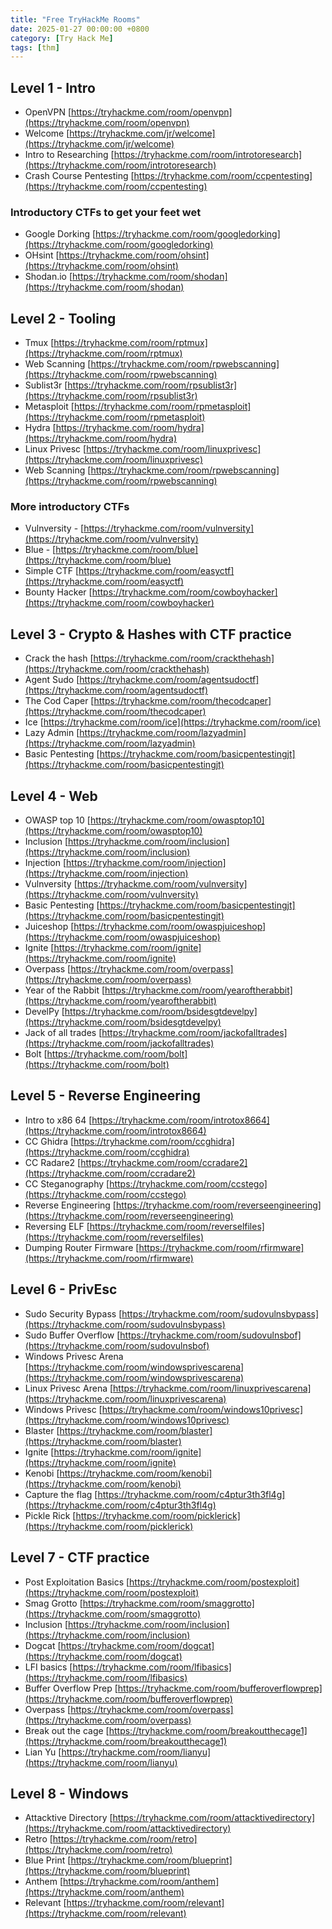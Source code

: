 ```yaml
---
title: "Free TryHackMe Rooms"
date: 2025-01-27 00:00:00 +0800
category: [Try Hack Me]
tags: [thm]
---
```


## [](https://pcotret.github.io/tryhackme/#level-1---intro)Level 1 - Intro

- OpenVPN [https://tryhackme.com/room/openvpn](https://tryhackme.com/room/openvpn)
- Welcome [https://tryhackme.com/jr/welcome](https://tryhackme.com/jr/welcome)
- Intro to Researching [https://tryhackme.com/room/introtoresearch](https://tryhackme.com/room/introtoresearch)
- Crash Course Pentesting [https://tryhackme.com/room/ccpentesting](https://tryhackme.com/room/ccpentesting)

### [](https://pcotret.github.io/tryhackme/#introductory-ctfs-to-get-your-feet-wet)Introductory CTFs to get your feet wet

- Google Dorking [https://tryhackme.com/room/googledorking](https://tryhackme.com/room/googledorking)
- OHsint [https://tryhackme.com/room/ohsint](https://tryhackme.com/room/ohsint)
- Shodan.io [https://tryhackme.com/room/shodan](https://tryhackme.com/room/shodan)

## [](https://pcotret.github.io/tryhackme/#level-2---tooling)Level 2 - Tooling

- Tmux [https://tryhackme.com/room/rptmux](https://tryhackme.com/room/rptmux)
- Web Scanning [https://tryhackme.com/room/rpwebscanning](https://tryhackme.com/room/rpwebscanning)
- Sublist3r [https://tryhackme.com/room/rpsublist3r](https://tryhackme.com/room/rpsublist3r)
- Metasploit [https://tryhackme.com/room/rpmetasploit](https://tryhackme.com/room/rpmetasploit)
- Hydra [https://tryhackme.com/room/hydra](https://tryhackme.com/room/hydra)
- Linux Privesc [https://tryhackme.com/room/linuxprivesc](https://tryhackme.com/room/linuxprivesc)
- Web Scanning [https://tryhackme.com/room/rpwebscanning](https://tryhackme.com/room/rpwebscanning)

### [](https://pcotret.github.io/tryhackme/#more-introductory-ctfs)More introductory CTFs

- Vulnversity - [https://tryhackme.com/room/vulnversity](https://tryhackme.com/room/vulnversity)
- Blue - [https://tryhackme.com/room/blue](https://tryhackme.com/room/blue)
- Simple CTF [https://tryhackme.com/room/easyctf](https://tryhackme.com/room/easyctf)
- Bounty Hacker [https://tryhackme.com/room/cowboyhacker](https://tryhackme.com/room/cowboyhacker)

## [](https://pcotret.github.io/tryhackme/#level-3---crypto--hashes-with-ctf-practice)Level 3 - Crypto & Hashes with CTF practice

- Crack the hash [https://tryhackme.com/room/crackthehash](https://tryhackme.com/room/crackthehash)
- Agent Sudo [https://tryhackme.com/room/agentsudoctf](https://tryhackme.com/room/agentsudoctf)
- The Cod Caper [https://tryhackme.com/room/thecodcaper](https://tryhackme.com/room/thecodcaper)
- Ice [https://tryhackme.com/room/ice](https://tryhackme.com/room/ice)
- Lazy Admin [https://tryhackme.com/room/lazyadmin](https://tryhackme.com/room/lazyadmin)
- Basic Pentesting [https://tryhackme.com/room/basicpentestingjt](https://tryhackme.com/room/basicpentestingjt)

## [](https://pcotret.github.io/tryhackme/#level-4---web)Level 4 - Web

- OWASP top 10 [https://tryhackme.com/room/owasptop10](https://tryhackme.com/room/owasptop10)
- Inclusion [https://tryhackme.com/room/inclusion](https://tryhackme.com/room/inclusion)
- Injection [https://tryhackme.com/room/injection](https://tryhackme.com/room/injection)
- Vulnversity [https://tryhackme.com/room/vulnversity](https://tryhackme.com/room/vulnversity)
- Basic Pentesting [https://tryhackme.com/room/basicpentestingjt](https://tryhackme.com/room/basicpentestingjt)
- Juiceshop [https://tryhackme.com/room/owaspjuiceshop](https://tryhackme.com/room/owaspjuiceshop)
- Ignite [https://tryhackme.com/room/ignite](https://tryhackme.com/room/ignite)
- Overpass [https://tryhackme.com/room/overpass](https://tryhackme.com/room/overpass)
- Year of the Rabbit [https://tryhackme.com/room/yearoftherabbit](https://tryhackme.com/room/yearoftherabbit)
- DevelPy [https://tryhackme.com/room/bsidesgtdevelpy](https://tryhackme.com/room/bsidesgtdevelpy)
- Jack of all trades [https://tryhackme.com/room/jackofalltrades](https://tryhackme.com/room/jackofalltrades)
- Bolt [https://tryhackme.com/room/bolt](https://tryhackme.com/room/bolt)

## [](https://pcotret.github.io/tryhackme/#level-5---reverse-engineering)Level 5 - Reverse Engineering

- Intro to x86 64 [https://tryhackme.com/room/introtox8664](https://tryhackme.com/room/introtox8664)
- CC Ghidra [https://tryhackme.com/room/ccghidra](https://tryhackme.com/room/ccghidra)
- CC Radare2 [https://tryhackme.com/room/ccradare2](https://tryhackme.com/room/ccradare2)
- CC Steganography [https://tryhackme.com/room/ccstego](https://tryhackme.com/room/ccstego)
- Reverse Engineering [https://tryhackme.com/room/reverseengineering](https://tryhackme.com/room/reverseengineering)
- Reversing ELF [https://tryhackme.com/room/reverselfiles](https://tryhackme.com/room/reverselfiles)
- Dumping Router Firmware [https://tryhackme.com/room/rfirmware](https://tryhackme.com/room/rfirmware)

## [](https://pcotret.github.io/tryhackme/#level-6---privesc)Level 6 - PrivEsc

- Sudo Security Bypass [https://tryhackme.com/room/sudovulnsbypass](https://tryhackme.com/room/sudovulnsbypass)
- Sudo Buffer Overflow [https://tryhackme.com/room/sudovulnsbof](https://tryhackme.com/room/sudovulnsbof)
- Windows Privesc Arena [https://tryhackme.com/room/windowsprivescarena](https://tryhackme.com/room/windowsprivescarena)
- Linux Privesc Arena [https://tryhackme.com/room/linuxprivescarena](https://tryhackme.com/room/linuxprivescarena)
- Windows Privesc [https://tryhackme.com/room/windows10privesc](https://tryhackme.com/room/windows10privesc)
- Blaster [https://tryhackme.com/room/blaster](https://tryhackme.com/room/blaster)
- Ignite [https://tryhackme.com/room/ignite](https://tryhackme.com/room/ignite)
- Kenobi [https://tryhackme.com/room/kenobi](https://tryhackme.com/room/kenobi)
- Capture the flag [https://tryhackme.com/room/c4ptur3th3fl4g](https://tryhackme.com/room/c4ptur3th3fl4g)
- Pickle Rick [https://tryhackme.com/room/picklerick](https://tryhackme.com/room/picklerick)

## [](https://pcotret.github.io/tryhackme/#level-7---ctf-practice)Level 7 - CTF practice

- Post Exploitation Basics [https://tryhackme.com/room/postexploit](https://tryhackme.com/room/postexploit)
- Smag Grotto [https://tryhackme.com/room/smaggrotto](https://tryhackme.com/room/smaggrotto)
- Inclusion [https://tryhackme.com/room/inclusion](https://tryhackme.com/room/inclusion)
- Dogcat [https://tryhackme.com/room/dogcat](https://tryhackme.com/room/dogcat)
- LFI basics [https://tryhackme.com/room/lfibasics](https://tryhackme.com/room/lfibasics)
- Buffer Overflow Prep [https://tryhackme.com/room/bufferoverflowprep](https://tryhackme.com/room/bufferoverflowprep)
- Overpass [https://tryhackme.com/room/overpass](https://tryhackme.com/room/overpass)
- Break out the cage [https://tryhackme.com/room/breakoutthecage1](https://tryhackme.com/room/breakoutthecage1)
- Lian Yu [https://tryhackme.com/room/lianyu](https://tryhackme.com/room/lianyu)

## [](https://pcotret.github.io/tryhackme/#level-8---windows)Level 8 - Windows

- Attacktive Directory [https://tryhackme.com/room/attacktivedirectory](https://tryhackme.com/room/attacktivedirectory)
- Retro [https://tryhackme.com/room/retro](https://tryhackme.com/room/retro)
- Blue Print [https://tryhackme.com/room/blueprint](https://tryhackme.com/room/blueprint)
- Anthem [https://tryhackme.com/room/anthem](https://tryhackme.com/room/anthem)
- Relevant [https://tryhackme.com/room/relevant](https://tryhackme.com/room/relevant)